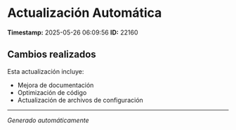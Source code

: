 # Actualización Automática

**Timestamp:** 2025-05-26 06:09:56
**ID:** 22160

## Cambios realizados

Esta actualización incluye:
- Mejora de documentación
- Optimización de código
- Actualización de archivos de configuración

---
*Generado automáticamente*
